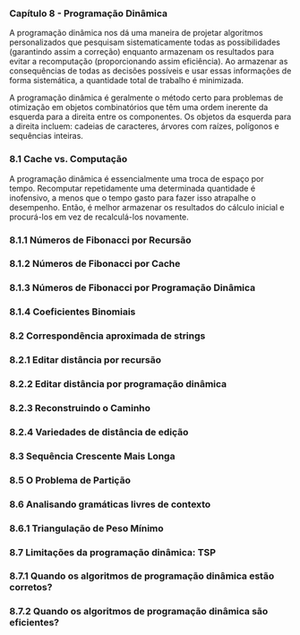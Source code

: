 ### Capítulo 8 - Programação Dinâmica

A programação dinâmica nos dá uma maneira de projetar algoritmos personalizados que pesquisam sistematicamente todas as possibilidades (garantindo assim a correção) enquanto armazenam os resultados para evitar a recomputação (proporcionando assim eficiência). Ao armazenar as consequências de todas as decisões possíveis e usar essas informações de forma sistemática, a quantidade total de trabalho é minimizada.

A programação dinâmica é geralmente o método certo para problemas de otimização em objetos combinatórios que têm uma ordem inerente da esquerda para a direita entre os componentes. Os objetos da esquerda para a direita incluem: cadeias de caracteres, árvores com raízes, polígonos e sequências inteiras.

### 8.1 Cache vs. Computação

A programação dinâmica é essencialmente uma troca de espaço por tempo. Recomputar repetidamente uma determinada quantidade é inofensivo, a menos que o tempo gasto para fazer isso atrapalhe o desempenho. Então, é melhor armazenar os resultados do cálculo inicial e procurá-los em vez de recalculá-los novamente.

### 8.1.1 Números de Fibonacci por Recursão

### 8.1.2 Números de Fibonacci por Cache

### 8.1.3 Números de Fibonacci por Programação Dinâmica


### 8.1.4 Coeficientes Binomiais

### 8.2 Correspondência aproximada de strings


### 8.2.1 Editar distância por recursão


### 8.2.2 Editar distância por programação dinâmica

### 8.2.3 Reconstruindo o Caminho

### 8.2.4 Variedades de distância de edição

### 8.3 Sequência Crescente Mais Longa

### 8.5 O Problema de Partição

### 8.6 Analisando gramáticas livres de contexto


### 8.6.1 Triangulação de Peso Mínimo

### 8.7 Limitações da programação dinâmica: TSP

### 8.7.1 Quando os algoritmos de programação dinâmica estão corretos?

### 8.7.2 Quando os algoritmos de programação dinâmica são eficientes?



##
